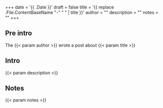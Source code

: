 +++
date = '{{ .Date }}'
draft = false
title = '{{ replace .File.ContentBaseName "-" " " | title }}'
author = ""
description = ""
notes = ""
+++

## Pre intro
The {{< param author >}} wrote a post about {{< param title >}}

## Intro

{{< param description >}}

## Notes

{{< param notes >}}
